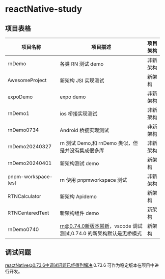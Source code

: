 # reactNative-study

## 项目表格

| 项目名称            | 项目描述                                                           | 项目架构 |
| ------------------- | ------------------------------------------------------------------ | -------- |
| rnDemo              | 各类 RN 测试 demo                                                  | 非新架构 |
| AwesomeProject      | 新架构 JSI 实现测试                                                | 新架构   |
| expoDemo            | expo demo                                                          | 非新架构 |
| rnDemo1             | ios 桥接实现测试                                                   | 非新架构 |
| rnDemo0734          | Android 桥接实现测试                                               | 非新架构 |
| rnDemo20240327      | rn 测试 Demo,和 rnDemo 类似，但是并没有集成很多库                  | 非新架构 |
| rnDemo20240401      | 新架构测试 demo                                                    | 新架构   |
| pnpm-workspace-test | rn 使用 pnpmworkspace 测试                                         | 非新架构 |
| RTNCalculator       | 新架构 Apidemo                                                     | 新架构   |
| RTNCenteredText     | 新架构组件 demo                                                    | 新架构   |
| rnDemo0740          | rn@0.74.0新版本尝新，vscode 调试测试,0.74.0 的新架构默认是无桥模式 | 新架构   |

## 调试问题

reactNative@0.73.6中调试问题已经得到解决,0.73.6 可作为稳定版本在项目中进行开发。
